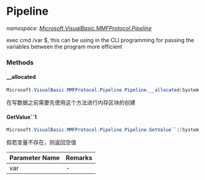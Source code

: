 ﻿# Pipeline
_namespace: [Microsoft.VisualBasic.MMFProtocol.Pipeline](./index.md)_

exec cmd /var $<piplineName>, this can be using in the CLI programming for passing the variables between the program more efficient



### Methods

#### __allocated
```csharp
Microsoft.VisualBasic.MMFProtocol.Pipeline.Pipeline.__allocated(System.Int64,Microsoft.VisualBasic.Net.Protocols.RequestStream,System.Net.IPEndPoint)
```
在写数据之前需要先使用这个方法进行内存区块的创建

#### GetValue``1
```csharp
Microsoft.VisualBasic.MMFProtocol.Pipeline.Pipeline.GetValue``1(System.String)
```
假若变量不存在，则返回空值

|Parameter Name|Remarks|
|--------------|-------|
|var|-|



